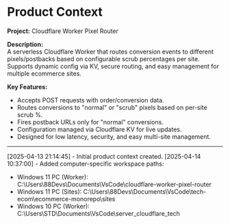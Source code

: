 # Product Context

**Project:** Cloudflare Worker Pixel Router

**Description:**  
A serverless Cloudflare Worker that routes conversion events to different pixels/postbacks based on configurable scrub percentages per site. Supports dynamic config via KV, secure routing, and easy management for multiple ecommerce sites.

**Key Features:**
- Accepts POST requests with order/conversion data.
- Routes conversions to "normal" or "scrub" pixels based on per-site scrub %.
- Fires postback URLs only for "normal" conversions.
- Configuration managed via Cloudflare KV for live updates.
- Designed for low latency, security, and easy multi-site management.

---
[2025-04-13 21:14:45] - Initial product context created.
[2025-04-14 10:37:00] - Added computer-specific workspace paths:
- Windows 11 PC (Worker): C:\Users\88Devs\Documents\VsCode\cloudflare-worker-pixel-router
- Windows 11 PC (Sites): C:\Users\88Devs\Documents\VsCode\tech-ecom\ecommerce-monorepo\sites
- Windows 10 PC (Worker): C:\Users\STD\Documents\VsCode\server_cloudflare_tech